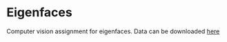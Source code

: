 # Eigenfaces
Computer vision assignment for eigenfaces. Data can be downloaded [here](https://drive.google.com/open?id=1hNZN059Iuu7bV95CWk3kDEvN_b_beIxr)
